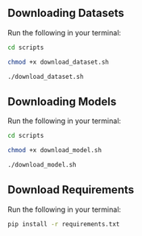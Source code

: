 ## Downloading Datasets
Run the following in your terminal:

```bash
cd scripts
```

```bash
chmod +x download_dataset.sh
```

```bash
./download_dataset.sh
```

## Downloading Models
Run the following in your terminal:

```bash
cd scripts
```

```bash
chmod +x download_model.sh
```

```bash
./download_model.sh
```

## Download Requirements
Run the following in your terminal:

```bash
pip install -r requirements.txt
```
